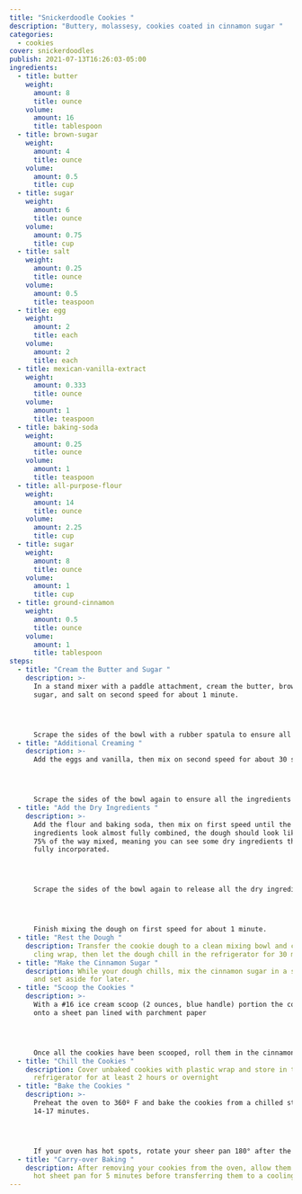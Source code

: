 ```yaml
---
title: "Snickerdoodle Cookies "
description: "Buttery, molassesy, cookies coated in cinnamon sugar "
categories:
  - cookies
cover: snickerdoodles
publish: 2021-07-13T16:26:03-05:00
ingredients:
  - title: butter
    weight:
      amount: 8
      title: ounce
    volume:
      amount: 16
      title: tablespoon
  - title: brown-sugar
    weight:
      amount: 4
      title: ounce
    volume:
      amount: 0.5
      title: cup
  - title: sugar
    weight:
      amount: 6
      title: ounce
    volume:
      amount: 0.75
      title: cup
  - title: salt
    weight:
      amount: 0.25
      title: ounce
    volume:
      amount: 0.5
      title: teaspoon
  - title: egg
    weight:
      amount: 2
      title: each
    volume:
      amount: 2
      title: each
  - title: mexican-vanilla-extract
    weight:
      amount: 0.333
      title: ounce
    volume:
      amount: 1
      title: teaspoon
  - title: baking-soda
    weight:
      amount: 0.25
      title: ounce
    volume:
      amount: 1
      title: teaspoon
  - title: all-purpose-flour
    weight:
      amount: 14
      title: ounce
    volume:
      amount: 2.25
      title: cup
  - title: sugar
    weight:
      amount: 8
      title: ounce
    volume:
      amount: 1
      title: cup
  - title: ground-cinnamon
    weight:
      amount: 0.5
      title: ounce
    volume:
      amount: 1
      title: tablespoon
steps:
  - title: "Cream the Butter and Sugar "
    description: >-
      In a stand mixer with a paddle attachment, cream the butter, brown sugar,
      sugar, and salt on second speed for about 1 minute.




      Scrape the sides of the bowl with a rubber spatula to ensure all the ingredients are being incorporated evenly; look for any streaks of butter and make sure the butter is fully incorporated before moving forward or you may end up with cookies that spread unevenly during baking.
  - title: "Additional Creaming "
    description: >-
      Add the eggs and vanilla, then mix on second speed for about 30 seconds.




      Scrape the sides of the bowl again to ensure all the ingredients are being incorporated evenly, then increase the mixer to medium speed for 1 minute.
  - title: "Add the Dry Ingredients "
    description: >-
      Add the flour and baking soda, then mix on first speed until the
      ingredients look almost fully combined, the dough should look like it’s
      75% of the way mixed, meaning you can see some dry ingredients that aren’t
      fully incorporated.




      Scrape the sides of the bowl again to release all the dry ingredients that may have stuck to its bottom or sides.




      Finish mixing the dough on first speed for about 1 minute.
  - title: "Rest the Dough "
    description: Transfer the cookie dough to a clean mixing bowl and cover with
      cling wrap, then let the dough chill in the refrigerator for 30 minutes.
  - title: "Make the Cinnamon Sugar "
    description: While your dough chills, mix the cinnamon sugar in a separate bowl
      and set aside for later.
  - title: "Scoop the Cookies "
    description: >-
      With a #16 ice cream scoop (2 ounces, blue handle) portion the cookies
      onto a sheet pan lined with parchment paper




      Once all the cookies have been scooped, roll them in the cinnamon sugar generously coating each cookie, then place them back on the sheet pan.
  - title: "Chill the Cookies "
    description: Cover unbaked cookies with plastic wrap and store in the
      refrigerator for at least 2 hours or overnight
  - title: "Bake the Cookies "
    description: >-
      Preheat the oven to 360º F and bake the cookies from a chilled state for
      14-17 minutes.




      If your oven has hot spots, rotate your sheer pan 180° after the first 10 minutes.
  - title: "Carry-over Baking "
    description: After removing your cookies from the oven, allow them to sit on the
      hot sheet pan for 5 minutes before transferring them to a cooling rack.
---
```

